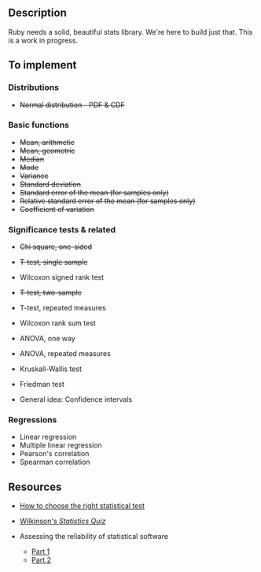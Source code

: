 Description
-----------

Ruby needs a solid, beautiful stats library. We're here to build just that. This is a work in progress.

To implement
------------

### Distributions ###

- <del>Normal distribution - PDF & CDF</del>

### Basic functions ###

- <del>Mean, arithmetic</del>
- <del>Mean, geometric</del>
- <del>Median</del>
- <del>Mode</del>
- <del>Variance</del>
- <del>Standard deviation</del>
- <del>Standard error of the mean (for samples only)</del>
- <del>Relative standard error of the mean (for samples only)</del>
- <del>Coefficient of variation</del> 

### Significance tests &amp; related ###

- <del>Chi square, one-sided</del>
- <del>T-test, single sample</del>
- Wilcoxon signed rank test
- <del>T-test, two-sample</del>
- T-test, repeated measures
- Wilcoxon rank sum test
- ANOVA, one way
- ANOVA, repeated measures
- Kruskall-Wallis test
- Friedman test

- General idea: Confidence intervals

### Regressions ###

- Linear regression
- Multiple linear regression
- Pearson's correlation
- Spearman correlation

Resources
---------

- [How to choose the right statistical test](http://www.graphpad.com/www/book/choose.html)

- [Wilkinson's *Statistics Quiz*](http://tspintl-test.com/products/tsp/benchmarks/wilk.rtf)

- Assessing the reliability of statistical software
  - [Part 1](http://www.questia.com/googleScholar.qst?docId=5001390400)
  - [Part 2](http://www.questia.com/googleScholar.qst?docId=5001888610)
